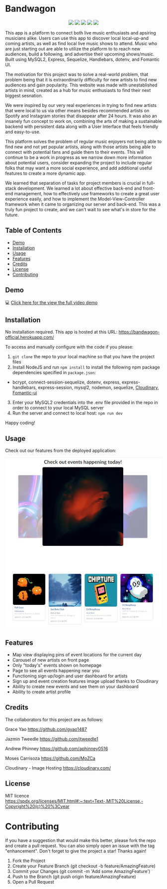 # Bandwagon 
<p align="center">
    <img src="https://img.shields.io/badge/Javascript-yellow" />
    <img src="https://img.shields.io/badge/express-orange" />
    <img src="https://img.shields.io/badge/Sequelize-blue"  />
    <img src="https://img.shields.io/badge/mySQL-blue"  />
    <img src="https://img.shields.io/badge/dotenv-green" />
</p>
This app is a platform to connect both live music enthusiasts and apsiring musicians alike. Users can use this app to discover local local-up-and coming artists, as well as find local live music shows to attend. Music who are just starting out are able to utilize the platform to to reach new audiences, build a following, and advertise their upcoming shows/music. Built using MySQL2, Express, Sequelize, Handlebars, dotenv, and Fomantic UI.

The motivation for this project was to solve a real-world problem, that problem being that it is extraordinarily difficulty for new artists to find new audiences and gain popularity. This website was made with unestablished artists in mind, created as a hub for music enthusiasts to find their next biggest sesnation.

We were inspired by our very real experiences in trying to find new artists that were local to us via other means besides recommended artists on Spotify and Instagram stories that disappear after 24 hours. It was also an insanely fun concept to work on, combining the arts of making a sustainable backend with persistent data along with a User Interface that feels friendly and easy-to-use.

This platform solves the problem of regular music enjoyers not being able to find new and not yet popular artists, along with those artists being able to connect with potential fans and guide them to their events. This will continue to be a work in progress as we narrow down more information about potential users, consider expanding the project to include regular folks that may want a more social experience, and add additional useful features to create a more dynamic app.

We learned that separation of tasks for project members is crucial in full-stack development. We learned a lot about effective back-end and front-end management, how to effectively use frameworks to create a great user experience easily, and how to implement the Model-View-Controller framework when it came to organizing our server and back-end. This was a truly fun project to create, and we can't wait to see what's in store for the future.

## Table of Contents 
  - [Demo](#demo)
  - [Installation](#installation)
  - [Usage](#usage)
  - [Features](#features)
  - [Credits](#credits)
  - [License](#license)
  - [Contributing](#credits)
  
## Demo 
💻 [Click here for the view the full video demo]()

## Installation

No installation required. This app is hosted at this URL: https://bandwagon-official.herokuapp.com/ 

To access and manually configure with the code if you please:
1. `git clone` the repo to your local machine so that you have the project files
2. Install NodeJS and run `npm install` to install the following npm package dependencies specified in `package.json`:
* bcrypt, connect-session-sequelize, dotenv, express, express-handlebars, express-session, mysql2, nodemon, sequelize, [Cloudinary](https://cloudinary.com/), [Fomantic-ui](https://fomantic-ui.com/) 
3. Enter your MySQL2 credentials into the .env file provided in the repo in order to connect to your local MySQL server
4. Run the server and connect to local host:
`npm run dev`

Happy coding!

## Usage

Check out our features from the deployed application: 

![alt text](/public/assets/images/screenshotwebsite.jpg)

## Features
- Map view displaying pins of event locations for the current day
- Carousel of new artists on front page
- Only "today's" events shown on homepage
- Page to see all events happening near you
- Functioning sign up/login and user dashboard for artists
- Sign up and event creation features image upload thanks to Cloudinary
- Ability to create new events and see them on your dashboard
- Ability to create artist profile

## Credits

The collaborators for this project are as follows:

Grace Yao
https://github.com/gyao1487

Jazmin Tweedle
https://github.com/jtweedle1

Andrew Phinney
https://github.com/aphinney0516

Moses Carrisoza
https://github.com/MoZCa

Cloudinary - Image Hosting 
https://cloudinary.com/

## License

MIT licence
https://spdx.org/licenses/MIT.html#:~:text=Text-,MIT%20License,-Copyright%20(c)%20%3Cyear

# Contributing

If you have a suggestion that would make this better, please fork the repo and create a pull request. You can also simply open an issue with the tag "enhancement". Don't forget to give the project a star! Thanks again!

1. Fork the Project
2. Create your Feature Branch (git checkout -b feature/AmazingFeature)
3. Commit your Changes (git commit -m 'Add some AmazingFeature')
4. Push to the Branch (git push origin feature/AmazingFeature)
5. Open a Pull Request



